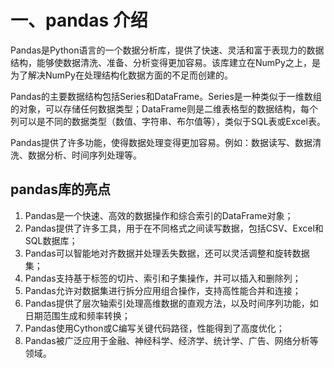 # 一、pandas 介绍

Pandas是Python语言的一个数据分析库，提供了快速、灵活和富于表现力的数据结构，能够使数据清洗、准备、分析变得更加容易。该库建立在NumPy之上，是为了解决NumPy在处理结构化数据方面的不足而创建的。

Pandas的主要数据结构包括Series和DataFrame。Series是一种类似于一维数组的对象，可以存储任何数据类型；DataFrame则是二维表格型的数据结构，每个列可以是不同的数据类型（数值、字符串、布尔值等），类似于SQL表或Excel表。

Pandas提供了许多功能，使得数据处理变得更加容易。例如：数据读写、数据清洗、数据分析、时间序列处理等。

## pandas库的亮点

1. Pandas是一个快速、高效的数据操作和综合索引的DataFrame对象；
2. Pandas提供了许多工具，用于在不同格式之间读写数据，包括CSV、Excel和SQL数据库；
3. Pandas可以智能地对齐数据并处理丢失数据，还可以灵活调整和旋转数据集；
4. Pandas支持基于标签的切片、索引和子集操作，并可以插入和删除列；
5. Pandas允许对数据集进行拆分应用组合操作，支持高性能合并和连接；
6. Pandas提供了层次轴索引处理高维数据的直观方法，以及时间序列功能，如日期范围生成和频率转换；
7. Pandas使用Cython或C编写关键代码路径，性能得到了高度优化；
8. Pandas被广泛应用于金融、神经科学、经济学、统计学、广告、网络分析等领域。
